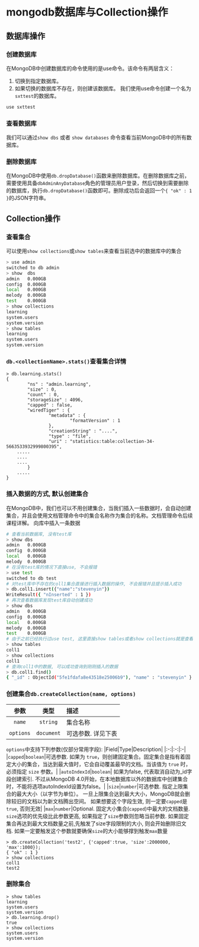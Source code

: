 # mongodb数据库与Collection操作

## 数据库操作
### 创建数据库
在MongoDB中创建数据库的命令使用的是use命令。该命令有两层含义：
1. 切换到指定数据库。
2. 如果切换的数据库不存在，则创建该数据库。
我们使用use命令创建一个名为`sxttest`的数据库。
```bash
use sxttest
```
### 查看数据库
我们可以通过`show dbs` 或者 `show databases` 命令查看当前MongoDB中的所有数据库。
### 删除数据库
在MongoDB中使用`db.dropDatabase()`函数来删除数据库。在删除数据库之前，需要使用具备`dbAdminAnyDatabase`角色的管理员用户登录，然后切换到需要删除的数据库，执行`db.dropDatabase()`函数即可。删除成功后会返回一个`{ "ok" : 1 }`的JSON字符串。

## Collection操作
### 查看集合
可以使用`show collections`或`show tables`来查看当前选中的数据库中的集合
```bash
> use admin
switched to db admin
> show  dbs
admin   0.000GB
config  0.000GB
local   0.000GB
melody  0.000GB
test    0.000GB
> show collections
learning
system.users
system.version
> show tables
learning
system.users
system.version
```
### `db.<collectionName>.stats()`查看集合详情
```
> db.learning.stats()
{
        "ns" : "admin.learning",
        "size" : 0,
        "count" : 0,
        "storageSize" : 4096,
        "capped" : false,
        "wiredTiger" : {
                "metadata" : {
                        "formatVersion" : 1
                },
                "creationString" : "....",
                "type" : "file",
                "uri" : "statistics:table:collection-34-5663533932999800395",
    .....
    ....
    ....
        }
    .....
}
```
### 插入数据的方式, 默认创建集合
在MongoDB中，我们也可以不用创建集合，当我们插入一些数据时，会自动创建集合，并且会使用文档管理命令中的集合名称作为集合的名称。文档管理命令后续课程详解。
向库中插入一条数据
```bash
# 查看当前数据库, 没有test库
> show dbs
admin   0.000GB
config  0.000GB
local   0.000GB
melody  0.000GB
# 在没有test库的情况下直接use, 不会报错
> use test
switched to db test
# 对test库中不存在的coll1集合直接进行插入数据的操作, 不会报错并且提示插入成功
> db.coll1.insert({"name":"stevenyin"})
WriteResult({ "nInserted" : 1 })
# 再次查看数据库发现test库自动创建成功
> show dbs
admin   0.000GB
config  0.000GB
local   0.000GB
melody  0.000GB
test    0.000GB
# 由于之前已经执行过use test, 这里直接show tables或者show collections就是查看test库下面的集合
> show tables
coll1
> show collections
coll1
# 查询coll1中的数据, 可以成功查询到刚刚插入的数据
> db.coll1.find()
{ "_id" : ObjectId("5fe1fdafa8e43518e25006b9"), "name" : "stevenyin" }
```
### 创建集合`db.createCollection(name, options)`
|参数|类型|描述|
|:-:|:-:|:-|
|`name`|`string`|集合名称|
|`options`|`document`|可选参数. 详见下表|

`options`中支持下列参数(仅部分常用字段):
|Field|Type|Description|
|:-:|:-:|:-|
|`capped`|`boolean`|可选参数. 如果为 `true`，则创建固定集合。固定集合是指有着固定大小的集合，当达到最大值时，它会自动覆盖最早的文档。当该值为 `true` 时，必须指定 `size` 参数。|
|`autoIndexId`|`boolean`| 如果为false, 代表取消自动为_id字段创建索引. 不过从MongoDB 4.0开始，在本地数据库以外的数据库中创建集合时，不能将选项autoIndexId设置为false。|
|`size`|`number`|可选参数. 指定上限集合的最大大小（以字节为单位）。 一旦上限集合达到最大大小，MongoDB就会删除较旧的文档以为新文档腾出空间。 如果想要这个字段生效, 则一定要`capped`是`true`, 否则无效|
|`max`|`number`|Optional. 固定大小集合(`capped`)中最大的文档数量. `size`选项的优先级比此参数更高, 如果指定了`size`参数则忽略当前参数. 如果固定集合再达到最大文档数量之前,先触发了size字段限制的大小, 则会开始删除旧文档. 如果一定要触发这个参数就要确保`size`的大小能够撑到触发`max`数量
```
> db.createCollection('test2', {'capped':true, 'size':2000000, 'max':1000});
{ "ok" : 1 }
> show collections
coll1
test2
```

### 删除集合
```
> show tables
learning
system.users
system.version
> db.learning.drop()
true
> show collections
system.users
system.version
```
